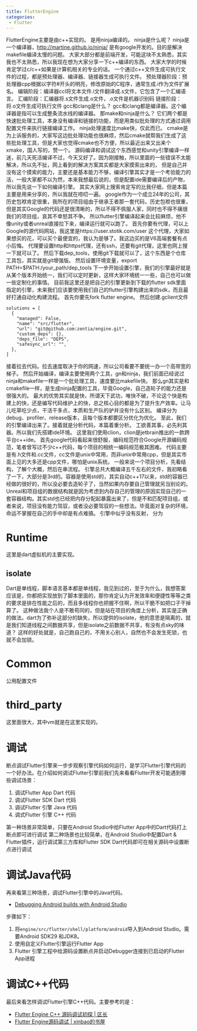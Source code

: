 ```yaml
---
title: FlutterEngine
categories:
 - Flutter
---
```

FlutterEngine主要是由c++实现的。
是用ninja编译的。
ninja是什么呢？
ninja是一个编译器，http://martine.github.io/ninja/
是有google开发的。目的是解决makefile编译太慢的问题。
大家大部分都是前端开发，可能这块不太熟悉，其实我也不太熟悉，所以我现在想为大家分享一下c++编译的东西。
大家大学的时候肯定学过c/c++如果是计算机相关的专业的话。
一个通过c++文件生成可执行文件的过程，都是预处理器、编译器、链接器生成可执行文件。
预处理器阶段：预处理器cpp根据以字符#开头的明亮，修改原始的C程序，通常生成.i作为文件扩展名。
编辑阶段：编译器ccl将文本文件.i文件翻译成.s文件，它包含了一个汇编语言。
汇编阶段：汇编器将.s文件生成.o文件，.o文件是机器识别码
链接阶段：将.o文件生成可执行文件
gcc和clang是什么？
gcc和clang都是编译器。这个编译器是指可以生成整条流水线的编译器。
那make和ninja是什么？
它们两个都是快速批处理工具，本身没有编译和链接的功能，而是用类似批处理的方式通过调用配置文件来执行链接编译工作。
ninja处理速度比make快，仅此而已。
cmake是为上诉服务的，大家写这边批处理功能也很麻烦，然后cmake就帮我们生成了这些批处理工具，但是大家也觉得cmake也不方便，所以最近出来又出来个xmake，国人写的，赞一个。
源码编译和调试这个东西感觉和unity引擎编译一样迷，前几天死活编译不过，今天又好了。因为刚接触，所以里面的一些错误不太能解决，所以先不扯，网上看到的解决方案其实都是大家摸索出来的，
但是自己并没有这个摸索的能力，主要还是基本能力不够，编译引擎其实才是一个考验能力的活，一般大家都不以为然，本来我想最后说的，但是配置ide需要编译后的产物，所以我先说一下如何编译引擎。
其实大家网上搜索肯定写的比我仔细，但是本篇主要是用来分享的，所以我就在唠叨一遍。
google作为一个成立24年的公司，其历史包袱肯定很重，我所在的项目组由于继承王者那一套代码，历史包袱也很重，但是其实Google的代码还是很清晰的，所以不得不佩服人家，同时也不得不痛很我们的项目组，哀其不幸怒其不争。
所以flutter引擎编译起来会比较麻烦，他不像unity或者unreal直接拉下来，编译运行就可以跑了。
首先你要有代理，可以上Google的源代码网站，我这里是https://user.stotik.com/user 这个代理，大家如果想买的花，可以买个最便宜的，我认为是够了。我这边买的是V6高端套餐有点小后悔。
代理要设置http和https代理，还有ssh，还要有git代理，这里也网上搜一下就可以了。
然后下载dep_tools，使用git下载就可以了，这个东西是个仓库工具包，其实就是git增强版。
然后设置环境变量，export PATH=$PATH:/your_path/dep_tools
下一步开始设置引擎，我们的引擎最好就是从某个版本开始统一，我们可以定时更新，这样大家环境统一一些，自己也可以做一些定制化的事情。
目前我这里还是把自己的引擎更新到下载的flutter sdk里面指定的引擎，未来我们应该要使用我们自己的flutter引擎构建出来的sdk，而且最好打通自动化构建流程。
首先你要先fork flutter engine。
然后创建.gclient文件
```
solutions = [
  {
    "managed": False,
    "name": "src/flutter",
    "url": "git@github.com:zentia/engine.git",
    "custom_deps": {},
    "deps_file": "DEPS",
    "safesync_url": "",
  },
]
```
接着拉去代码。拉去速度取决于你的网速，所以公司看要不要统一办一个高带宽的梯子。
然后开始编译，编译主要使用两个工具，gn和ninja，我们前面已经说过ninja和makefile一样是一个批处理工具，速度要比makefile快。
那么gn其实是和cmakefile一样，是生成ninja配置的工具，毕竟Google，自己造轮子的能力还是很强大的。
最大的优势其实就是快，所谓天下武功，唯快不破，不论这个快是构建上的快，还是编写代码维护上的快，总之核心目的都是为了提升生产效率。让马儿吃草吃少点，干活干多点，本质和生产队的驴并没有什么区别。
编译分为debug、profiler、release版本，且每个版本都要区分优化为优化。
至此，我们的引擎编译出来了。接着就是分析代码，本篇着重分析。
工欲善其事，必先利其器。所以我们先搭建ide环境。
这里我们使用clion，clion是jetbrain推出的一款跨平台c++ide。
首先google代码看起来很舒服，编码规范符合Google开源编码规范，笔者曾写过不少c++代码，每个项目的相统一编码规范极其困难。
代码主要是有.h文件和.cc文件，cc文件是unix中常用，而非unix中常用cpp，但是其实市面上见的大多还是cpp文件，哪怕是unix系统。
一般来说一个项目分析，先看结构，了解个大概，然后在串流程。
引擎总共大概编译五千左右的文件，我初略看了一下，大部分是3rd的。容器是使用std的，其实自动c++17以来，std的容器已经做的很好的，所以没必要去造轮子了，当然如果内存要自己管理就另当别论的。
Unreal和项目组的数据结构就是因为考虑到内存自己的管理的原因实现自己的一套容器结构。其实std也已经把内存分配起暴露出来了，但是不和匹配项目组，或者来说，项目没有能力驾驭，或者没必要驾驭的一些想法。毕竟面对复杂的环境，命运不掌握在自己的手中却是有点难搞。
引擎中似乎没有反射，
分为
# Runtime
这里是dart虚拟机的主要实现。
## isolate
Dart是单线程，脚本语言基本都是单线程，我见到过的，至于为什么，我想答案应该是，你都把实现放到了脚本里面的，那你肯定认为开发效率和便捷性等等之类的要求是排在性能之后的，而且多线程你也把握不住啊，所以干脆不如把口子干掉算了。
这种做法我个人是不敢苟同的，但是站在项目的角度上分析，其实是正确的做法。dart为了弥补这部分的缺失，所以提供的isolate，他的意思是隔离的，就是我们知道线程之间数据共享，但是isolate之前数据不共享，有没有点sky的味道？
这样的好处就是，自己跑自己的，不用关心别人，自然也不会发生死锁，也就不会加锁。
# Common
公用配置文件
# third_party
这里面很大，其中vm就是在这里实现的。
# 调试
断点调试Flutter引擎来一步步观察引擎代码如何运行，是学习Flutter引擎代码的一个好办法。在介绍如何调试Flutter引擎前我们先来看看Flutter开发可能遇到哪些调试场景：
1. 调试Flutter App Dart 代码
2. 调试Flutter SDK Dart 代码
3. 调试Flutter 引擎 Java 代码
4. 调式Flutter 引擎 C++ 代码

第一种场景非常简单，只要在Android Studio中给Flutter App中的Dart代码打上断点即可进行调试
第二种场景也比较简单，在Android Studio中配置Dart & Flutter插件，运行调试第三方库和Flutter SDK Dart代码即可在相关源码中设置断点进行调试
# 调试Java代码
再来看第三种场景，调试Flutter引擎中的Java代码。
- [Debugging Android builds with Android Studio](https://github.com/flutter/flutter/wiki/Debugging-the-engine#debugging-android-builds-with-android-studio)

步骤如下：
1. 将`engine/src/flutter/shell/platform/android`导入到Android Studio。需要Android SDK29 和JDK8。
2. 使用自定义Flutter引擎运行Flutter App
3. Flutter 引擎工程中给源码设置断点并启动Debugger连接到已启动的Flutter App进程

# 调试C++代码
最后来看怎样调试Flutter引擎C++代码。主要参考的是：
- [Flutter Engine C++ 源码调试初探 | 区长](https://fucknmb.com/2019/12/06/Flutter-Engine-C-%E6%BA%90%E7%A0%81%E8%B0%83%E8%AF%95%E5%88%9D%E6%8E%A2/)
- [Flutter Engine源码调试 | xinbao的书屋](https://xinbaos.github.io/Flutter%20Engine%E6%BA%90%E7%A0%81%E8%B0%83%E8%AF%95/)
